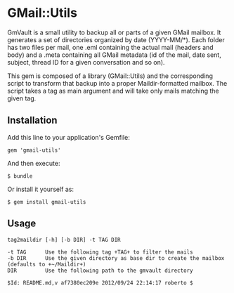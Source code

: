 # GMail::Utils

GmVault is a small utility to backup all or parts of a given GMail mailbox.  It generates
a set of directories organized by date (YYYY-MM/*).  Each folder has two files per mail, one
.eml containing the actual mail (headers and body) and a .meta containing all GMail metadata
(id of the mail, date sent, subject, thread ID for a given conversation and so on).

This gem is composed of a library (GMail::Utils) and the corresponding script to transform that
backup into a proper Maildir-formatted mailbox.  The script takes a tag as main argument and
will take only mails matching the given tag.

## Installation

Add this line to your application's Gemfile:

    gem 'gmail-utils'

And then execute:

    $ bundle

Or install it yourself as:

    $ gem install gmail-utils

## Usage

    tag2maildir [-h] [-b DIR] -t TAG DIR

    -t TAG      Use the following tag +TAG+ to filter the mails
    -b DIR      Use the given directory as base dir to create the mailbox (defaults to +~/Maildir+)
    DIR         Use the following path to the gmvault directory

    $Id: README.md,v af7380ec209e 2012/09/24 22:14:17 roberto $
